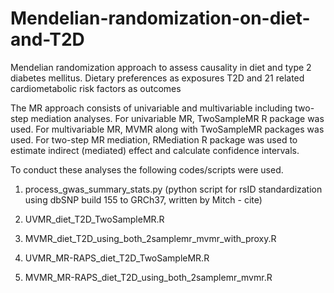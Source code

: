 # Mendelian-randomization-on-diet-and-T2D

Mendelian randomization approach to assess causality in diet and type 2 diabetes mellitus.
Dietary preferences as exposures 
T2D and 21 related cardiometabolic risk factors as outcomes

The MR approach consists of univariable and multivariable including two-step mediation analyses. 
  For univariable MR, TwoSampleMR R package was used.
  For multivariable MR, MVMR along with TwoSampleMR packages was used.
  For two-step MR mediation, RMediation R package was used to estimate indirect (mediated) effect and calculate confidence intervals.
  
To conduct these analyses the following codes/scripts were used.

  1. process_gwas_summary_stats.py (python script for rsID standardization using dbSNP build 155 to GRCh37, written by Mitch - cite)

  2. UVMR_diet_T2D_TwoSampleMR.R

  3. MVMR_diet_T2D_using_both_2samplemr_mvmr_with_proxy.R

  4. UVMR_MR-RAPS_diet_T2D_TwoSampleMR.R

  5. MVMR_MR-RAPS_diet_T2D_using_both_2samplemr_mvmr.R
